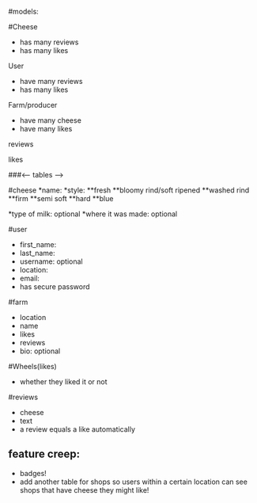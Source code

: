 #models:

#Cheese
* has many reviews
* has many likes

User
* have many reviews
* has many likes

Farm/producer
* have many cheese
* have many likes

reviews

likes

###<-- tables -->

#cheese
*name:
*style:
  **fresh
  **bloomy rind/soft ripened
  **washed rind
  **firm
  **semi soft
  **hard
  **blue

*type of milk: optional
*where it was made: optional

#user
 * first_name:
 * last_name:
 * username: optional
 * location:
 * email:
 * has secure password

 #farm
  * location
  * name
  * likes
  * reviews
  * bio: optional

#Wheels(likes)
*  whether they liked it or not

#reviews
 * cheese
 * text
 * a review equals a like automatically

## feature creep:
* badges!
* add another table for shops so users within a certain location can see shops that have cheese they might like!
